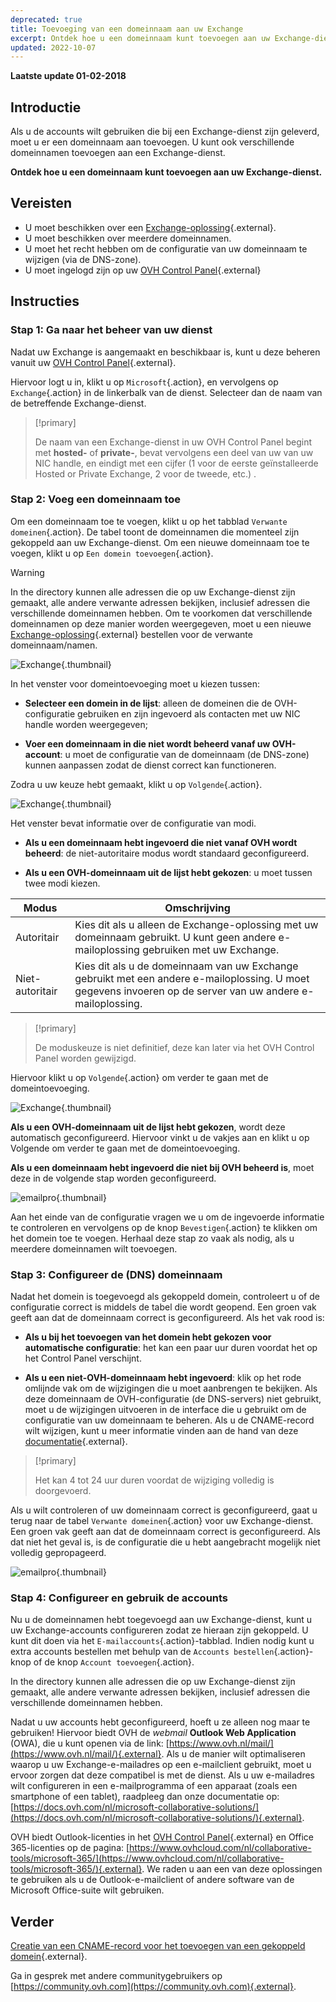 ```yaml
---
deprecated: true
title: Toevoeging van een domeinnaam aan uw Exchange
excerpt: Ontdek hoe u een domeinnaam kunt toevoegen aan uw Exchange-dienst
updated: 2022-10-07
---
```


**Laatste update 01-02-2018**

## Introductie

Als u de accounts wilt gebruiken die bij een Exchange-dienst zijn geleverd, moet u er een domeinnaam aan toevoegen. U kunt ook verschillende domeinnamen toevoegen aan een Exchange-dienst. 

**Ontdek hoe u een domeinnaam kunt toevoegen aan uw Exchange-dienst.**

## Vereisten

- U moet beschikken over een [Exchange-oplossing](https://www.ovhcloud.com/nl/emails/){.external}.
- U moet beschikken over meerdere domeinnamen. 
- U moet het recht hebben om de configuratie van uw domeinnaam te wijzigen (via de DNS-zone).
- U moet ingelogd zijn op uw [OVH Control Panel](https://www.ovh.com/auth/?action=gotomanager&from=https://www.ovh.nl/&ovhSubsidiary=nl){.external}

## Instructies

### Stap 1: Ga naar het beheer van uw dienst

Nadat uw Exchange is aangemaakt en beschikbaar is, kunt u deze beheren vanuit uw [OVH Control Panel](https://www.ovh.com/auth/?action=gotomanager&from=https://www.ovh.nl/&ovhSubsidiary=nl){.external}.

Hiervoor logt u in, klikt u op `Microsoft`{.action}, en vervolgens op `Exchange`{.action} in de linkerbalk van de dienst. Selecteer dan de naam van de betreffende Exchange-dienst. 

> [!primary]
>
> De naam van een Exchange-dienst in uw OVH Control Panel begint met **hosted-** of **private-**, bevat vervolgens een deel van uw van uw NIC handle, en eindigt met een cijfer (1 voor de eerste geïnstalleerde Hosted or Private Exchange, 2 voor de tweede, etc.) .
>

### Stap 2: Voeg een domeinnaam toe

Om een domeinnaam toe te voegen, klikt u op het tabblad `Verwante domeinen`{.action}. De tabel toont de domeinnamen die momenteel zijn gekoppeld aan uw Exchange-dienst. Om een nieuwe domeinnaam toe te voegen, klikt u op `Een domein toevoegen`{.action}.

> [!warning]
>
> In the directory kunnen alle adressen die op uw Exchange-dienst zijn gemaakt, alle andere verwante adressen bekijken, inclusief adressen die verschillende domeinnamen hebben. Om te voorkomen dat verschillende domeinnamen op deze manier worden weergegeven, moet u een nieuwe [Exchange-oplossing](https://www.ovhcloud.com/nl/emails/){.external} bestellen voor de verwante domeinnaam/namen.
>

![Exchange](images/add_domain_exchange_step1.png){.thumbnail}

In het venster voor domeintoevoeging moet u kiezen tussen:

- **Selecteer een domein in de lijst**: alleen de domeinen die de OVH-configuratie gebruiken en zijn ingevoerd als contacten met uw NIC handle worden weergegeven;

- **Voer een domeinnaam in die niet wordt beheerd vanaf uw OVH-account**: u moet de configuratie van de domeinnaam (de DNS-zone) kunnen aanpassen zodat de dienst correct kan functioneren.

Zodra u uw keuze hebt gemaakt, klikt u op `Volgende`{.action}. 

![Exchange](images/add_domain_exchange_step2.png){.thumbnail}

Het venster bevat informatie over de configuratie van modi. 

- **Als u een domeinnaam hebt ingevoerd die niet vanaf OVH wordt beheerd**: de niet-autoritaire modus wordt standaard geconfigureerd.

- **Als u een OVH-domeinnaam uit de lijst hebt gekozen**: u moet tussen twee modi kiezen.

|Modus|Omschrijving|
|---|---|
|Autoritair|Kies dit als u alleen de Exchange-oplossing met uw domeinnaam gebruikt. U kunt geen andere e-mailoplossing gebruiken met uw Exchange.|
|Niet-autoritair|Kies dit als u de domeinnaam van uw Exchange gebruikt met een andere e-mailoplossing. U moet gegevens invoeren op de server van uw andere e-mailoplossing.|

> [!primary]
>
> De moduskeuze is niet definitief, deze kan later via het OVH Control Panel worden gewijzigd.
>

Hiervoor klikt u op `Volgende`{.action} om verder te gaan met de domeintoevoeging. 

![Exchange](images/add_domain_exchange_step3.png){.thumbnail}

**Als u een OVH-domeinnaam uit de lijst hebt gekozen**, wordt deze automatisch geconfigureerd. Hiervoor vinkt u de vakjes aan en klikt u op Volgende om verder te gaan met de domeintoevoeging. 

**Als u een domeinnaam hebt ingevoerd die niet bij OVH beheerd is**, moet deze in de volgende stap worden geconfigureerd.

![emailpro](images/add_domain_exchange_step4.png){.thumbnail}

Aan het einde van de configuratie vragen we u om de ingevoerde informatie te controleren en vervolgens op de knop `Bevestigen`{.action} te klikken om het domein toe te voegen. Herhaal deze stap zo vaak als nodig, als u meerdere domeinnamen wilt toevoegen.

### Stap 3: Configureer de (DNS) domeinnaam

Nadat het domein is toegevoegd als gekoppeld domein, controleert u of de configuratie correct is middels de tabel die wordt geopend. Een groen vak geeft aan dat de domeinnaam correct is geconfigureerd. Als het vak rood is:

- **Als u bij het toevoegen van het domein hebt gekozen voor automatische configuratie**: het kan een paar uur duren voordat het op het Control Panel verschijnt.

- **Als u een niet-OVH-domeinnaam hebt ingevoerd**: klik op het rode omlijnde vak om de wijzigingen die u moet aanbrengen te bekijken. Als deze domeinnaam de OVH-configuratie (de DNS-servers) niet gebruikt, moet u de wijzigingen uitvoeren in de interface die u gebruikt om de configuratie van uw domeinnaam te beheren. Als u de CNAME-record wilt wijzigen, kunt u meer informatie vinden aan de hand van deze [documentatie](/pages/web/microsoft-collaborative-solutions/exchange_dns_cname){.external}.

> [!primary]
>
> Het kan 4 tot 24 uur duren voordat de wijziging volledig is doorgevoerd.
>

Als u wilt controleren of uw domeinnaam correct is geconfigureerd, gaat u terug naar de tabel `Verwante domeinen`{.action} voor uw Exchange-dienst. Een groen vak geeft aan dat de domeinnaam correct is geconfigureerd. Als dat niet het geval is, is de configuratie die u hebt aangebracht mogelijk niet volledig gepropageerd.

![emailpro](images/add_domain_exchange_step5.png){.thumbnail}

### Stap 4: Configureer en gebruik de accounts

Nu u de domeinnamen hebt toegevoegd aan uw Exchange-dienst, kunt u uw Exchange-accounts configureren zodat ze hieraan zijn gekoppeld. U kunt dit doen via het `E-mailaccounts`{.action}-tabblad. Indien nodig kunt u extra accounts bestellen met behulp van de `Accounts bestellen`{.action}-knop of de knop `Account toevoegen`{.action}.

In the directory kunnen alle adressen die op uw Exchange-dienst zijn gemaakt, alle andere verwante adressen bekijken, inclusief adressen die verschillende domeinnamen hebben.

Nadat u uw accounts hebt geconfigureerd, hoeft u ze alleen nog maar te gebruiken! Hiervoor biedt OVH de *webmail* **Outlook Web Application** (OWA), die u kunt openen via de link: [https://www.ovh.nl/mail/](https://www.ovh.nl/mail/){.external}. Als u de manier wilt optimaliseren waarop u uw Exchange-e-mailadres op een e-mailclient gebruikt, moet u ervoor zorgen dat deze compatibel is met de dienst. Als u uw e-mailadres wilt configureren in een e-mailprogramma of een apparaat (zoals een smartphone of een tablet), raadpleeg dan onze documentatie op: [https://docs.ovh.com/nl/microsoft-collaborative-solutions/](https://docs.ovh.com/nl/microsoft-collaborative-solutions/){.external}.

OVH biedt Outlook-licenties in het [OVH Control Panel](https://www.ovh.com/auth/?action=gotomanager&from=https://www.ovh.nl/&ovhSubsidiary=nl){.external} en Office 365-licenties op de pagina: [https://www.ovhcloud.com/nl/collaborative-tools/microsoft-365/](https://www.ovhcloud.com/nl/collaborative-tools/microsoft-365/){.external}. We raden u aan een van deze oplossingen te gebruiken als u de Outlook-e-mailclient of andere software van de Microsoft Office-suite wilt gebruiken.

## Verder

[Creatie van een CNAME-record voor het toevoegen van een gekoppeld domein](/pages/web/microsoft-collaborative-solutions/exchange_dns_cname){.external}.

Ga in gesprek met andere communitygebruikers op [https://community.ovh.com](https://community.ovh.com){.external}.